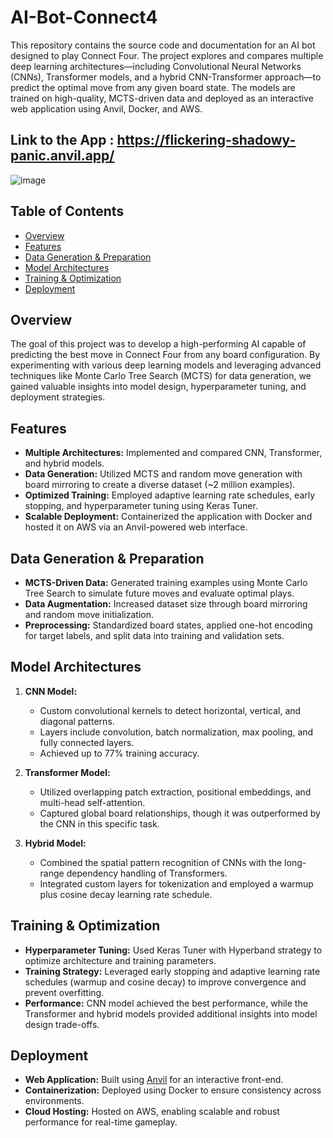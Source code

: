 # AI-Bot-Connect4

This repository contains the source code and documentation for an AI bot designed to play Connect Four. The project explores and compares multiple deep learning architectures—including Convolutional Neural Networks (CNNs), Transformer models, and a hybrid CNN-Transformer approach—to predict the optimal move from any given board state. The models are trained on high-quality, MCTS-driven data and deployed as an interactive web application using Anvil, Docker, and AWS.

## Link to the App : https://flickering-shadowy-panic.anvil.app/
![image](https://github.com/user-attachments/assets/c3b8ee7a-95c7-44c3-a7f5-0281167fed85)

## Table of Contents

- [Overview](#overview)
- [Features](#features)
- [Data Generation & Preparation](#data-generation--preparation)
- [Model Architectures](#model-architectures)
- [Training & Optimization](#training--optimization)
- [Deployment](#deployment)

## Overview

The goal of this project was to develop a high-performing AI capable of predicting the best move in Connect Four from any board configuration. By experimenting with various deep learning models and leveraging advanced techniques like Monte Carlo Tree Search (MCTS) for data generation, we gained valuable insights into model design, hyperparameter tuning, and deployment strategies.

## Features

- **Multiple Architectures:** Implemented and compared CNN, Transformer, and hybrid models.
- **Data Generation:** Utilized MCTS and random move generation with board mirroring to create a diverse dataset (~2 million examples).
- **Optimized Training:** Employed adaptive learning rate schedules, early stopping, and hyperparameter tuning using Keras Tuner.
- **Scalable Deployment:** Containerized the application with Docker and hosted it on AWS via an Anvil-powered web interface.

## Data Generation & Preparation

- **MCTS-Driven Data:** Generated training examples using Monte Carlo Tree Search to simulate future moves and evaluate optimal plays.
- **Data Augmentation:** Increased dataset size through board mirroring and random move initialization.
- **Preprocessing:** Standardized board states, applied one-hot encoding for target labels, and split data into training and validation sets.

## Model Architectures

1. **CNN Model:** 
   - Custom convolutional kernels to detect horizontal, vertical, and diagonal patterns.
   - Layers include convolution, batch normalization, max pooling, and fully connected layers.
   - Achieved up to 77% training accuracy.

2. **Transformer Model:** 
   - Utilized overlapping patch extraction, positional embeddings, and multi-head self-attention.
   - Captured global board relationships, though it was outperformed by the CNN in this specific task.

3. **Hybrid Model:** 
   - Combined the spatial pattern recognition of CNNs with the long-range dependency handling of Transformers.
   - Integrated custom layers for tokenization and employed a warmup plus cosine decay learning rate schedule.

## Training & Optimization

- **Hyperparameter Tuning:** Used Keras Tuner with Hyperband strategy to optimize architecture and training parameters.
- **Training Strategy:** Leveraged early stopping and adaptive learning rate schedules (warmup and cosine decay) to improve convergence and prevent overfitting.
- **Performance:** CNN model achieved the best performance, while the Transformer and hybrid models provided additional insights into model design trade-offs.

## Deployment

- **Web Application:** Built using [Anvil](https://anvil.works/) for an interactive front-end.
- **Containerization:** Deployed using Docker to ensure consistency across environments.
- **Cloud Hosting:** Hosted on AWS, enabling scalable and robust performance for real-time gameplay.

